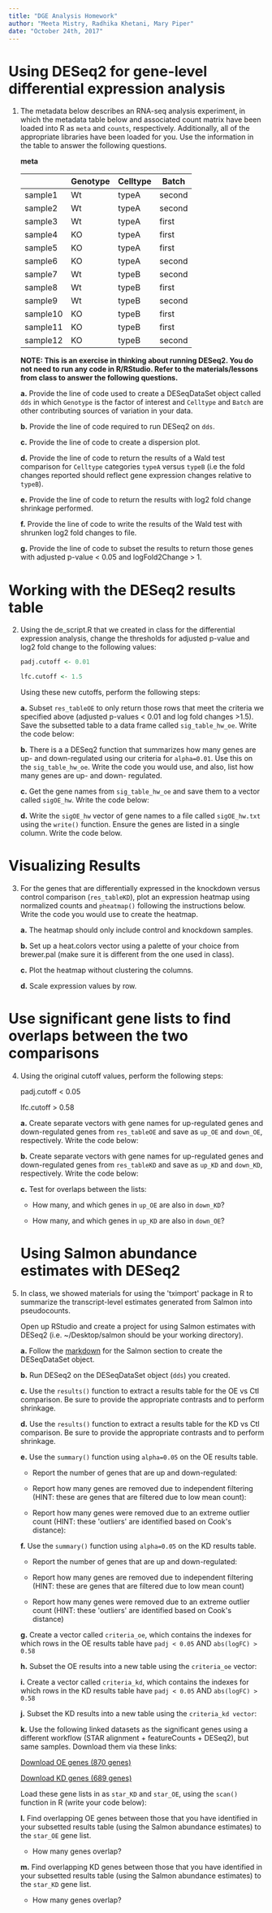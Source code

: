 ```yaml
---
title: "DGE Analysis Homework"
author: "Meeta Mistry, Radhika Khetani, Mary Piper"
date: "October 24th, 2017"
---
```


# Using DESeq2 for gene-level differential expression analysis

1.  The metadata below describes an RNA-seq analysis experiment, in which the metadata table below and associated count matrix have been loaded into R as `meta` and `counts`, respectively. Additionally, all of the appropriate libraries have been loaded for you. Use the information in the table to answer the following questions.  

	**meta**
	
	| |Genotype	|Celltype	|Batch|
	| ------ | ------- | -------- | --- |
	|sample1	|Wt	|typeA	|second |
	|sample2	|Wt	|typeA	|second|
	|sample3	|Wt	|typeA	|first|
	|sample4	|KO	|typeA	|first|
	|sample5	|KO	|typeA	|first|
	|sample6	|KO	|typeA	|second|
	|sample7	|Wt	|typeB	|second|
	|sample8	|Wt	|typeB	|first|
	|sample9	|Wt	|typeB	|second|
	|sample10	|KO	|typeB	|first|
	|sample11	|KO	|typeB	|first|
	|sample12	|KO	|typeB	|second|


	**NOTE: This is an exercise in thinking about running DESeq2. You do not need to run any code in R/RStudio. Refer to the materials/lessons from class to answer the following questions.**

	**a.** Provide the line of code used to create a DESeqDataSet object called `dds` in which `Genotype` is the factor of interest and `Celltype` and `Batch` are other contributing sources of variation in your data.

	**b.** Provide the line of code required to run DESeq2 on `dds`.

	**c.** Provide the line of code to create a dispersion plot.

	**d.** Provide the line of code to return the results of a Wald test comparison for `Celltype` categories `typeA` versus `typeB` (i.e the fold changes reported should reflect gene expression changes relative to `typeB`).
	 
	**e.** Provide the line of code to return the results with log2 fold change shrinkage performed.

	**f.** Provide the line of code to write the results of the Wald test with shrunken log2 fold changes to file.

	**g.** Provide the line of code to subset the results to return those genes with adjusted p-value < 0.05 and logFold2Change > 1.

# Working with the DESeq2 results table

2.  Using the de_script.R that we created in class for the differential expression analysis, change the thresholds for adjusted p-value and log2 fold change to the following values:
 
	```r
	padj.cutoff <- 0.01
	
	lfc.cutoff <- 1.5
	```
	
	Using these new cutoffs, perform the following steps:

	**a.** Subset `res_tableOE` to only return those rows that meet the criteria we specified above (adjusted p-values < 0.01 and log fold changes >1.5). Save the subsetted table to a data frame called `sig_table_hw_oe`. Write the code below:

	**b.** There is a a DESeq2 function that summarizes how many genes are up- and down-regulated using our criteria for `alpha=0.01`. Use this on the `sig_table_hw_oe`. Write the code you would use, and also, list how many genes are up- and down- regulated.

	**c.** Get the gene names from `sig_table_hw_oe` and save them to a vector called `sigOE_hw`. Write the code below:

	**d.** Write the `sigOE_hw` vector of gene names to a file called `sigOE_hw.txt` using the `write()` function. Ensure the genes are listed in a single column. Write the code below.
	 
# Visualizing Results

3. For the genes that are differentially expressed in the knockdown versus control comparison (`res_tableKD`), plot an expression heatmap using normalized counts and `pheatmap()` following the instructions below. Write the code you would use to create the heatmap.

	**a.** The heatmap should only include control and knockdown samples. 

	**b.** Set up a heat.colors vector using a palette of your choice from brewer.pal (make sure it is different from the one used in class).

	**c.** Plot the heatmap without clustering the columns. 

	**d.** Scale expression values by row.

# Use significant gene lists to find overlaps between the two comparisons 

4. Using the original cutoff values, perform the following steps:

	padj.cutoff < 0.05

	lfc.cutoff > 0.58

	**a.** Create separate vectors with gene names for up-regulated genes and down-regulated genes from `res_tableOE` and save as `up_OE` and `down_OE`, respectively. Write the code below:

	**b.** Create separate vectors with gene names for up-regulated genes and down-regulated genes from `res_tableKD` and save as `up_KD` and `down_KD`, respectively. Write the code below:

	**c.** Test for overlaps between the lists:
	
	- How many, and which genes in `up_OE` are also in `down_KD`?
	
	- How many, and which genes in `up_KD` are also in `down_OE`?

	# Using Salmon abundance estimates with DESeq2
	
5. In class, we showed materials for using the 'tximport' package in R to summarize the transcript-level estimates generated from Salmon into pseudocounts. 

	Open up RStudio and create a project for using Salmon estimates with DESeq2 (i.e.  ~/Desktop/salmon should be your working directory). 
	
	**a.** Follow the [markdown](https://github.com/hbctraining/Intro-to-rnaseq-hpc-orchestra/blob/master/lessons/DE_analysis.md#differential-expression-analysis-using-pseudocounts) for the Salmon section to create the DESeqDataSet object. 
	
	**b.** Run DESeq2 on the DESeqDataSet object (`dds`) you created.

	**c.** Use the `results()` function to extract a results table for the OE vs Ctl comparison. Be sure to provide the appropriate contrasts and to perform shrinkage.

	**d.** Use the `results()` function to extract a results table for the KD vs Ctl comparison. Be sure to provide the appropriate contrasts and to perform shrinkage.

	**e.** Use the `summary()` function using `alpha=0.05` on the OE results table. 

	- Report the number of genes that are up and down-regulated:

	- Report how many genes are removed due to independent filtering (HINT: these are genes that are filtered due to low mean count):

	- Report how many genes were removed due to an extreme outlier count (HINT: these 'outliers' are identified based on Cook's distance):


	**f.** Use the `summary()` function using `alpha=0.05` on the KD results table. 

	- Report the number of genes that are up and down-regulated:

	- Report how many genes are removed due to independent filtering (HINT: these are genes that are filtered due to low mean count)

	- Report how many genes were removed due to an extreme outlier count (HINT: these 'outliers' are identified based on Cook's distance)

	**g.** Create a vector called `criteria_oe`, which contains the indexes for which rows in the OE results table have `padj < 0.05` AND `abs(logFC) > 0.58`

	**h.** Subset the OE results into a new table using the `criteria_oe` vector:

	**i.**  Create a vector called `criteria_kd`, which contains the indexes for which rows in the KD results table have `padj < 0.05` AND `abs(logFC) > 0.58`

	**j.** Subset the KD results into a new table using the `criteria_kd vector`:

	**k.**  Use the following linked datasets as the significant genes using a different workflow (STAR alignment + featureCounts + DESeq2), but same samples. Download them via these links:
	
	[Download OE genes (870 genes)](https://wiki.harvard.edu/confluence/download/attachments/216318985/Mov10_oe_2017.txt?version=1&modificationDate=1498507515000&api=v2)
	
	[Download KD genes (689 genes)](https://wiki.harvard.edu/confluence/download/attachments/216318985/Mov10_kd_2017.txt?version=1&modificationDate=1498507515000&api=v2)
	
	Load these gene lists in as `star_KD` and `star_OE`, using the `scan()` function in R (write your code below):

	**l.** Find overlapping OE genes between those that you have identified in your subsetted results table (using the Salmon abundance estimates) to the `star_OE` gene list.

 	- How many genes overlap?

	**m.** Find overlapping KD genes between those that you have identified in your subsetted results table (using the Salmon abundance estimates) to the `star_KD` gene list.

 	- How many genes overlap?
 
